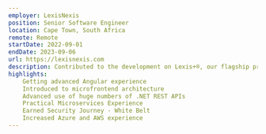 ```yaml
---
employer: LexisNexis
position: Senior Software Engineer
location: Cape Town, South Africa
remote: Remote
startDate: 2022-09-01
endDate: 2023-09-06
url: https://lexisnexis.com
description: Contributed to the development on Lexis+®, our flagship product, during its transition to a distributed architecture comprising microservices and microfrontends. Played a key role in implementing frontends primarily using Angular, occasionally incorporating React, alongside .NET Framework or .NET Core BFFs (Backends for Frontends). These components interfaced with a cloud-based network of microservices and pre-existing ASP.NET MVC applications, supporting seamless system integration and scalability.
highlights:
    Getting advanced Angular experience
    Introduced to microfrontend architecture
    Advanced use of huge numbers of .NET REST APIs
    Practical Microservices Experience
    Earned Security Journey - White Belt
    Increased Azure and AWS experience
---
```

